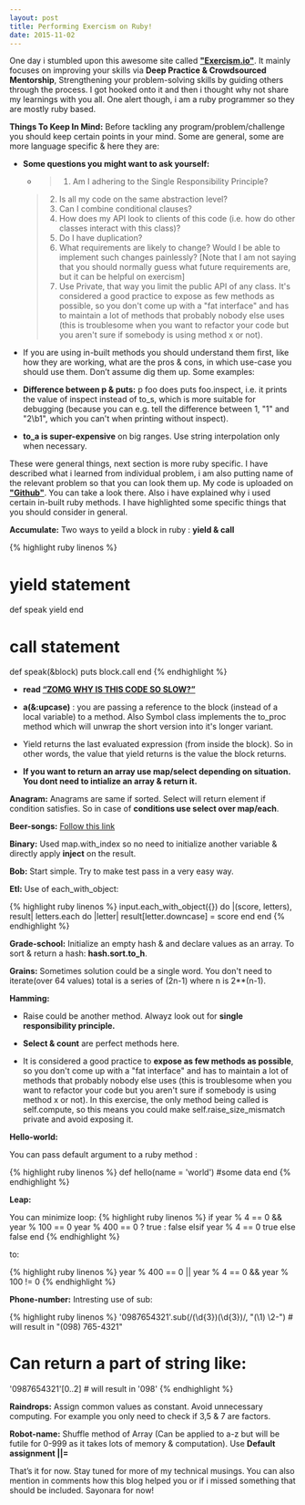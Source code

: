 ```yaml
---
layout: post
title: Performing Exercism on Ruby!
date: 2015-11-02
---
```


One day i stumbled upon this awesome site called **["Exercism.io"](http://exercism.io/)**. It mainly focuses on improving your skills via **Deep Practice & Crowdsourced Mentorship**, Strengthening your problem-solving skills by guiding others through the process. I got hooked onto it and  then i thought why not share my learnings with you all. One alert though, i am a ruby programmer so they are mostly ruby based.

**Things To Keep In Mind:** Before tackling any program/problem/challenge you should keep certain points in your mind. Some are general, some are more language specific & here they are:

  * **Some questions you might want to ask yourself:**

    * >1. Am I adhering to the Single Responsibility Principle?
    >2. Is all my code on the same abstraction level?
    >3. Can I combine conditional clauses?
    >4. How does my API look to clients of this code (i.e. how do other classes interact with this class)?
    >5. Do I have duplication?
    >6. What requirements are likely to change? Would I be able to implement such changes painlessly? [Note that I am not saying that you should normally guess what future requirements are, but it can be helpful on exercism]
    >7. Use Private, that way you limit the public API of any class. It's considered a good practice to expose as few methods as possible, so you don't come up with a "fat interface" and has to maintain a lot of methods that probably nobody else uses (this is troublesome when you want to refactor your code but you aren't sure if somebody is using method x or not).


  * If you are using in-built methods you should understand them first, like how they are working, what are the pros & cons, in which use-case you should use them. Don’t assume dig them up. Some examples:

  * **Difference between p & puts:**
    p foo does puts foo.inspect, i.e. it prints the value of inspect instead of to_s, which is more suitable for debugging (because you can e.g. tell the difference between 1, "1" and "2\b1", which you can't when printing without inspect).

  * **to_a is super-expensive** on big ranges. Use string interpolation only when necessary.

These were general things, next section is more ruby specific. I have described what i learned from individual problem, i am also putting name of the relevant problem so that you can look them up. My code is uploaded on **["Github"](https://github.com/anjalijaiswal/exercism)**. You can take a look there. Also i have explained why i used certain in-built ruby methods. I have highlighted some specific things that you should consider in general.

**Accumulate:** Two ways to yeild a block in ruby : **yield & call**  

{% highlight ruby linenos %}
# yield statement
def speak
  yield
end

# call statement
def speak(&block)
  puts block.call
end
{% endhighlight %}

  * **read [“ZOMG WHY IS THIS CODE SO SLOW?”](http://confreaks.tv/videos/rubyconf2010-zomg-why-is-this-code-so-slow)**

* **a(&:upcase)** : you are passing a reference to the block (instead of a local variable) to a method. Also Symbol class implements the to_proc method which will unwrap the short version into it's longer variant.

* Yield returns the last evaluated expression (from inside the block). So in other words, the value that yield returns is the value the block returns.

* **If you want to return an array use map/select depending on situation. You dont need to intialize an array & return it.**

**Anagram:** Anagrams are same if sorted. Select will return element if condition satisfies. So in case of **conditions use select over map/each**.

**Beer-songs:** [Follow this link](http://red-badger.com/blog/2014/08/20/i-spent-3-days-with-sandi-metz-heres-what-i-learned/)

**Binary:** Used map.with_index so no need to initialize another variable & directly apply **inject** on the result.

**Bob:** Start simple. Try to make test pass in a very easy way.

**Etl:** Use of each_with_object:

{% highlight ruby linenos %}
input.each_with_object({}) do |(score, letters), result|
  letters.each do |letter|
    result[letter.downcase] = score
  end
end
{% endhighlight %}

**Grade-school:** Initialize an empty hash & and declare values as an array. To sort & return a hash: **hash.sort.to_h**.

**Grains:** Sometimes solution could be a single word. You don't need to iterate(over 64 values) total is a series of (2n-1) where n is 2**(n-1).

**Hamming:**

* Raise could be another method. Alwayz look out for **single responsibility principle.**

* **Select & count** are perfect methods here.

* It is considered a good practice to **expose as few methods as possible**, so you don't come up with a "fat interface" and has to maintain a lot of methods that probably nobody else uses (this is troublesome when you want to refactor your code but you aren't sure if somebody is using method x or not). In this exercise, the only method being called is self.compute, so this means you could make self.raise_size_mismatch private and avoid exposing it.

**Hello-world:**

You can pass default argument to a ruby method :

{% highlight ruby linenos %}
def hello(name = 'world')
  #some data
end
{% endhighlight %}

**Leap:**

You can minimize loop:
{% highlight ruby linenos %}
if year % 4 == 0 && year % 100 == 0
  year % 400 == 0 ? true : false
elsif year % 4 == 0
  true
else
  false
end
{% endhighlight %}

to:

{% highlight ruby linenos %}
year % 400 == 0 || year % 4 == 0 && year % 100 != 0
{% endhighlight %}

**Phone-number:** Intresting use of sub:

{% highlight ruby linenos %}
'0987654321'.sub(/(\d{3})(\d{3})/, "(\\1) \\2-") # will result in "(098) 765-4321"

# Can return a part of string like:
'0987654321'[0..2] # will result in '098'
{% endhighlight %}

**Raindrops:** Assign common values as constant. Avoid unnecessary computing. For example you only need to check if 3,5 & 7 are factors.

**Robot-name:** Shuffle method of Array (Can be applied to a-z but will be futile for 0-999 as it takes lots of memory & computation). Use **Default assignment \|\|=**

That’s it for now. Stay tuned for more of my technical musings. You can also mention in comments how this blog helped you or if i missed something that should be included. Sayonara for now!

